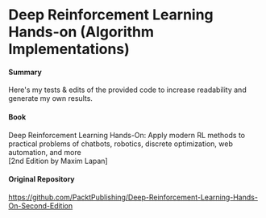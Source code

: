 # Deep Reinforcement Learning Hands-on (Algorithm Implementations)

#### Summary

Here's my tests & edits of the provided code to increase readability and generate my own results. 

#### Book

Deep Reinforcement Learning Hands-On: Apply modern RL methods to practical problems of chatbots, robotics, discrete optimization, web automation, and more  
[2nd Edition by Maxim Lapan]

#### Original Repository

https://github.com/PacktPublishing/Deep-Reinforcement-Learning-Hands-On-Second-Edition
